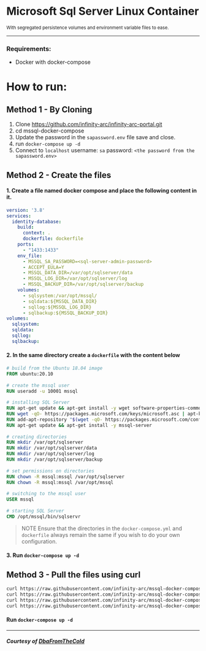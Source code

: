# Microsoft Sql Server Linux Container
<small>With segregated persistence volumes and environment variable files to ease.</small>
<hr>

### Requirements:
- Docker with docker-compose

# How to run:

## Method 1 - By Cloning

1. Clone https://github.com/infinity-arc/infinity-arc-portal.git
2. cd mssql-docker-compose
3. Update the password in the `sapassword.env` file save and close.
4. run `docker-compose up -d`  
5. Connect to `localhost` username: `sa` password: `<the password from the sapassword.env>`
 
## Method 2 - Create the files

#### 1. Create a file named docker compose and place the following content in it.

```yaml
version: '3.8'
services:
  identity-database:
    build:
      context: .
      dockerfile: dockerfile
    ports:
      - "1433:1433"
    env_file:
      - MSSQL_SA_PASSWORD=<sql-server-admin-password>
      - ACCEPT_EULA=Y
      - MSSQL_DATA_DIR=/var/opt/sqlserver/data
      - MSSQL_LOG_DIR=/var/opt/sqlserver/log
      - MSSQL_BACKUP_DIR=/var/opt/sqlserver/backup
    volumes:
      - sqlsystem:/var/opt/mssql/
      - sqldata:${MSSQL_DATA_DIR}
      - sqllog:${MSSQL_LOG_DIR}
      - sqlbackup:${MSSQL_BACKUP_DIR}
volumes:
  sqlsystem:
  sqldata:
  sqllog:
  sqlbackup:
```
#### 2. In the same directory create a `dockerfile` with the content below

```dockerfile
# build from the Ubuntu 18.04 image
FROM ubuntu:20.10
 
# create the mssql user
RUN useradd -u 10001 mssql
 
# installing SQL Server
RUN apt-get update && apt-get install -y wget software-properties-common apt-transport-https
RUN wget -qO- https://packages.microsoft.com/keys/microsoft.asc | apt-key add -
RUN add-apt-repository "$(wget -qO- https://packages.microsoft.com/config/ubuntu/18.04/mssql-server-2019.list)"
RUN apt-get update && apt-get install -y mssql-server
 
# creating directories
RUN mkdir /var/opt/sqlserver
RUN mkdir /var/opt/sqlserver/data
RUN mkdir /var/opt/sqlserver/log
RUN mkdir /var/opt/sqlserver/backup
 
# set permissions on directories
RUN chown -R mssql:mssql /var/opt/sqlserver
RUN chown -R mssql:mssql /var/opt/mssql
 
# switching to the mssql user
USER mssql
 
# starting SQL Server
CMD /opt/mssql/bin/sqlservr
```
> NOTE Ensure that the directories in the `docker-compose.yml` and `dockerfile` always remain the same if you wish to do your own configuration.

#### 3. Run `docker-compose up -d`

## Method 3 - Pull the files using curl

```bash
curl https://raw.githubusercontent.com/infinity-arc/mssql-docker-compose/master/docker-compose.yml -o docker-compose.yml
curl https://raw.githubusercontent.com/infinity-arc/mssql-docker-compose/master/dockerfile -o ddockerfile
curl https://raw.githubusercontent.com/infinity-arc/mssql-docker-compose/master/sapassword.env -o sapassword.env
curl https://raw.githubusercontent.com/infinity-arc/mssql-docker-compose/master/sqlserver.env -o sqlserver.env
```
#### Run `docker-compose up -d`

---
##### Courtesy of [DbaFromTheCold](https://dbafromthecold.com/2020/07/17/sql-server-and-docker-compose/)
